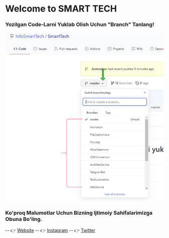    # Welcome to SMART TECH

### Yozilgan Code-Larni Yuklab Olish Uchun "Branch" Tanlang!

![Images](https://github.com/InfoSmartTech/SmartTech/blob/master/Images/Draw.png)

### Ko'proq Malumotlar Uchun Bizning Ijtimoiy Sahifalarimizga Obuna Bo'ling. 

 -- 👉 [Website](https://www.info-smart-tech.com/)
 -- 👉 [Instagram](https://www.youtube.com/c/SMARTTECH11/videos)
 -- 👉 [Twitter](https://twitter.com/info_smart_tech)

